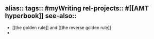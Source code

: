 alias::
tags:: #myWriting 
rel-projects:: #[[AMT hyperbook]] 
see-also::
-
- [[the golden rule]] and [[the reverse golden rule]]
-